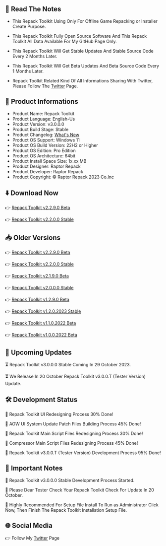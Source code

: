 📝 Read The Notes
-----------------

- This Repack Toolkit Using Only For Offline Game Repacking or Installer Create Purpose.

- This Repack Toolkit Fully Open Source Software And This Repack Toolkit All Data Available For My GitHub Page Only.

- This Repack Toolkit Will Get Stable Updates And Stable Source Code Every 2 Months Later.

- This Repack Toolkit Will Get Beta Updates And Beta Source Code Every 1 Months Later.

- Repack Toolkit Related Kind Of All Informations Sharing With Twitter, Please Follow The [Twitter](https://www.twitter.com/raptorrepack)
 Page.

🧾 Product Informations
-----------------------
- Product Name: Repack Toolkit
- Product Language: English-Us
- Product Version: v3.0.0.0
- Product Build Stage: Stable
- Product Changelog: [What's New](https://github.com/raptorrepack/RepackToolkit)
- Product OS Support: Windows 11
- Product OS Build Version: 22H2 or Higher
- Product OS Edition: Pro Edition
- Product OS Architecture: 64bit
- Product Install Space Size: 1x.xx MB
- Product Designer: Raptor Repack
- Product Developer: Raptor Repack
- Product Copyright: © Raptor Repack 2023 Co.Inc

⬇️ Download Now 
---------------
👉 [Repack Toolkit v2.2.9.0 Beta](https://github.com/RaptorRepack/RepackToolkit/releases/download/v2.2.9/RepackToolkit64bit_v2.2.9.0.Beta.exe)

👉 [Repack Toolkit v2.2.0.0 Stable](https://github.com/RaptorRepack/RepackToolkit/releases/download/v2.2.0/RepackToolkit64bit_v2.2.0.0.exe)

📥 Older Versions
-----------------
👉 [Repack Toolkit v2.2.9.0 Beta](https://github.com/RaptorRepack/RepackToolkit/releases/tag/v2.2.9)

👉 [Repack Toolkit v2.2.0.0 Stable](https://github.com/RaptorRepack/RepackToolkit/releases/tag/v2.2.0)

👉 [Repack Toolkit v2.1.9.0 Beta](https://github.com/RaptorRepack/RepackToolkit/releases/tag/v2.1.9)

👉 [Repack Toolkit v2.0.0.0 Stable](https://github.com/RaptorRepack/RepackToolkit/releases/tag/v2.0.0)

👉 [Repack Toolkit v1.2.9.0 Beta](https://github.com/RaptorRepack/RepackToolkit/releases/tag/v1.2.9)

👉 [Repack Toolkit v1.2.0.2023 Stable](https://github.com/RaptorRepack/RepackToolkit/releases/tag/v1.2.0)

👉 [Repack Toolkit v1.1.0.2022 Beta](https://github.com/RaptorRepack/RepackToolkit/releases/tag/v1.1.0)

👉 [Repack Toolkit v1.0.0.2022 Beta](https://github.com/RaptorRepack/RepackToolkit/releases/tag/v1.0.0)

📢 Upcoming Updates 
-------------------
⏳ Repack Toolkit v3.0.0.0 Stable Coming In 29 October 2023.

⏳ We Release In 20 October Repack Toolkit v3.0.0.T (Tester Version) Update.

🛠️ Development Status
---------------------
🔴 Repack Toolkit UI Redesigning Process 30% Done!

🔴 AOW UI System Update Patch Files Building Process 45% Done!

🔴 Repack Toolkit Main Script Files Redesigning Process 30% Done!

🔴 Compressor Main Script Files Redesigning Process 45% Done!

🔴 Repack Toolkit v3.0.0.T (Tester Version) Development Process 95% Done!


📝 Important Notes
------------------
🔴 Repack Toolkit v3.0.0.0 Stable Development Process Started.

🔴 Please Dear Tester Check Your Repack Toolkit Check For Update In 20 October.

🔴 Highly Recommended For Setup File Install To Run as Administrator Click Now, Then Finish The Repack Toolkit Installation Setup File.


🌐 Social Media
---------------
👉 Follow My [Twitter](https://www.twitter.com/raptorrepack) Page